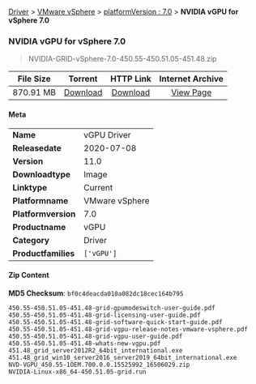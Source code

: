
[Driver](/README.md)  >  [VMware vSphere](/index/Driver/VMware_vSphere.md)  >  [platformVersion : 7.0](/index/Driver/VMware_vSphere/7.0.md)  >  **NVIDIA vGPU for vSphere 7.0**


###    NVIDIA vGPU for vSphere 7.0

> NVIDIA-GRID-vSphere-7.0-450.55-450.51.05-451.48.zip   


| **File Size** | **Torrent**  | **HTTP Link** | **Internet Archive** |
|:-------------:|:------------:|:-------------:|:--------------------:|
| 870.91 MB |  [Download](https://archive.org/download/nvgpu_NVIDIA-GRID-vSphere-7.0-450.55-450.51.05-451.48.zip/nvgpu_NVIDIA-GRID-vSphere-7.0-450.55-450.51.05-451.48.zip_archive.torrent)       | [Download](https://archive.org/compress/nvgpu_NVIDIA-GRID-vSphere-7.0-450.55-450.51.05-451.48.zip) | [View Page](https://archive.org/details/nvgpu_NVIDIA-GRID-vSphere-7.0-450.55-450.51.05-451.48.zip)       |

#### Meta

<table>
<tr><td><strong>Name</strong></td><td>vGPU Driver</td></tr>
<tr><td><strong>Releasedate</strong></td><td>2020-07-08</td></tr>
<tr><td><strong>Version</strong></td><td>11.0</td></tr>
<tr><td><strong>Downloadtype</strong></td><td>Image</td></tr>
<tr><td><strong>Linktype</strong></td><td>Current</td></tr>
<tr><td><strong>Platformname</strong></td><td>VMware vSphere</td></tr>
<tr><td><strong>Platformversion</strong></td><td>7.0</td></tr>
<tr><td><strong>Productname</strong></td><td>vGPU</td></tr>
<tr><td><strong>Category</strong></td><td>Driver</td></tr>
<tr><td><strong>Productfamilies</strong></td><td><code>['vGPU']</code></td></tr>
</table>

#### Zip Content

**MD5 Checksum**: `bf0c4deacda010a082dc18cec164b795`

```text
450.55-450.51.05-451.48-grid-gpumodeswitch-user-guide.pdf
450.55-450.51.05-451.48-grid-licensing-user-guide.pdf
450.55-450.51.05-451.48-grid-software-quick-start-guide.pdf
450.55-450.51.05-451.48-grid-vgpu-release-notes-vmware-vsphere.pdf
450.55-450.51.05-451.48-grid-vgpu-user-guide.pdf
450.55-450.51.05-451.48-whats-new-vgpu.pdf
451.48_grid_server2012R2_64bit_international.exe
451.48_grid_win10_server2016_server2019_64bit_international.exe
NVD-VGPU_450.55-1OEM.700.0.0.15525992_16506029.zip
NVIDIA-Linux-x86_64-450.51.05-grid.run
```
